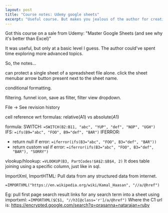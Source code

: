 ```yaml
---
layout: post
title: "Course notes: Udemy google sheets"
excerpt: "Useful course. But makes you jealous of the author for creating a popular course that just mostly references official documentation"
---
```


Got this course on a sale from Udemy: "Master Google Sheets (and see why it's better than Excel)"

It was useful, but only at a basic level I guess. The author could've spent time exploring more advanced topics.

So, the notes...

can protect a single sheet of a spreadsheet file alone. click the sheet menubar arrow button present next to the sheet name.

conditional formatting.

filtering. funnel icon, save as filter, filter view dropdown.

File -> See revision history

cell reference wrt formulas: relative(A1) vs absolute($A$1)

formula: 
SWITCH: `=SWITCH(B2:B11, "abc", "YUP", "def", "NOP", "UGH")`
IFS: `=ifs(B9="abc", "FOO", B9="def", "BAR")`
IFERROR: 
* return null if error: `=iferror(ifs(B3="abc", "FOO", B3="def", "BAR"))`
* return custom val if error: `=iferror(ifs(B3="abc", "FOO", B3="def", "BAR"), "SORRY")`


vlookup/hlookup:
`=VLOOKUP(B3, PartCodes!$A$2:$B$4, 2)`
It does table joining using a specific column, just like in sql.


ImportXml, ImportHTML:
Pull data from any structured data from internet.

`=IMPORTXML("https://en.wikipedia.org/wiki/Kamal_Haasan", "//a/@href")`


Eg: pull first page search result links for any search term into a sheet using importxml:
`=IMPORTXML($C$1, "//h3[@class='r']/a/@href")`
Where the C1 url is: https://encrypted.google.com/search?q=prasanna+natarajan+ruby
